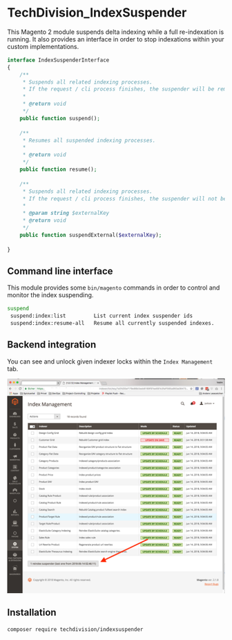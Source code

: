 # TechDivision_IndexSuspender

This Magento 2 module suspends delta indexing while a full re-indexation is running. It also provides an interface in 
order to stop indexations within your custom implementations. 

```php
interface IndexSuspenderInterface
{
    /**
     * Suspends all related indexing processes.
     * If the request / cli process finishes, the suspender will be removed automatically.
     *
     * @return void
     */
    public function suspend();

    /**
     * Resumes all suspended indexing processes.
     *
     * @return void
     */
    public function resume();

    /**
     * Suspends all related indexing processes.
     * If the request / cli process finishes, the suspender will not be removed automatically.
     *
     * @param string $externalKey
     * @return void
     */
    public function suspendExternal($externalKey);

}
```

## Command line interface

This module provides some `bin/magento` commands in order to control and monitor the index suspending.

```bash
suspend
 suspend:index:list         List current index suspender ids
 suspend:index:resume-all   Resume all currently suspended indexes.
```

## Backend integration

You can see and unlock given indexer locks within the `Index Management` tab.

![Backend integration](assets/backend-integration.png)

## Installation

```
composer require techdivision/indexsuspender 
```
